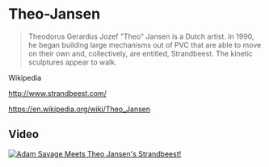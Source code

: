 # Theo-Jansen


> Theodorus Gerardus Jozef "Theo" Jansen is a Dutch artist. In 1990, he began building large mechanisms out of PVC that are able to move on their own and, collectively, are entitled, Strandbeest. The kinetic sculptures appear to walk.

Wikipedia


http://www.strandbeest.com/


https://en.wikipedia.org/wiki/Theo_Jansen

## Video


[![Adam Savage Meets Theo Jansen's Strandbeest!](https://img.youtube.com/vi/U02qqB-2nbs/0.jpg)](https://www.youtube.com/watch?v=U02qqB-2nbs)
